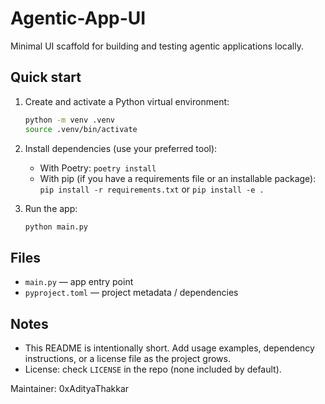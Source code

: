 # Agentic-App-UI

Minimal UI scaffold for building and testing agentic applications locally.

## Quick start

1. Create and activate a Python virtual environment:

	```bash
	python -m venv .venv
	source .venv/bin/activate
	```

2. Install dependencies (use your preferred tool):

	- With Poetry: `poetry install`
	- With pip (if you have a requirements file or an installable package): `pip install -r requirements.txt` or `pip install -e .`

3. Run the app:

	```bash
	python main.py
	```

## Files

- `main.py` — app entry point
- `pyproject.toml` — project metadata / dependencies

## Notes

- This README is intentionally short. Add usage examples, dependency instructions, or a license file as the project grows.
- License: check `LICENSE` in the repo (none included by default).

Maintainer: 0xAdityaThakkar

